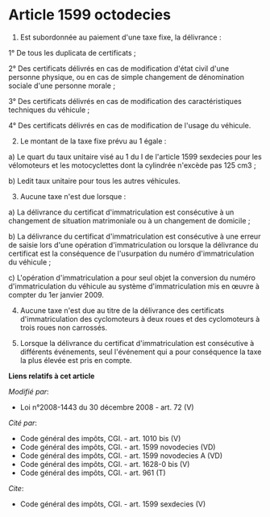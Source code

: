 # Article 1599 octodecies

1. Est subordonnée au paiement d'une taxe fixe, la délivrance : 

1° De tous les duplicata de certificats ; 

2° Des certificats délivrés en cas de modification d'état civil d'une personne physique, ou en cas de simple changement de
dénomination sociale d'une personne morale ; 

3° Des certificats délivrés en cas de modification des caractéristiques techniques du véhicule ; 

4° Des certificats délivrés en cas de modification de l'usage du véhicule. 

2. Le montant de la taxe fixe prévu au 1 égale : 

a) Le quart du taux unitaire visé au 1 du I de l'article 1599 sexdecies pour les vélomoteurs et les motocyclettes dont la
cylindrée n'excède pas 125 cm3 ; 

b) Ledit taux unitaire pour tous les autres véhicules. 

3. Aucune taxe n'est due lorsque : 

a) La délivrance du certificat d'immatriculation est consécutive à un changement de situation matrimoniale ou à un changement
de domicile ; 

b) La délivrance du certificat d'immatriculation est consécutive à une erreur de saisie lors d'une opération
d'immatriculation ou lorsque la délivrance du certificat est la conséquence de l'usurpation du numéro d'immatriculation du
véhicule ; 

c) L'opération d'immatriculation a pour seul objet la conversion du numéro d'immatriculation du véhicule au système
d'immatriculation mis en œuvre à compter du 1er janvier 2009.

4. Aucune taxe n'est due au titre de la délivrance des certificats d'immatriculation des cyclomoteurs à deux roues et des
cyclomoteurs à trois roues non carrossés. 

5. Lorsque la délivrance du certificat d'immatriculation est consécutive à différents événements, seul l'événement qui a pour
conséquence la taxe la plus élevée est pris en compte.

**Liens relatifs à cet article**

_Modifié par_:

  - Loi n°2008-1443 du 30 décembre 2008 - art. 72 (V)

_Cité par_:

  - Code général des impôts, CGI. - art. 1010 bis (V)
  - Code général des impôts, CGI. - art. 1599 novodecies (VD)
  - Code général des impôts, CGI. - art. 1599 novodecies A (VD)
  - Code général des impôts, CGI. - art. 1628-0 bis (V)
  - Code général des impôts, CGI. - art. 961 (T)

_Cite_:

  - Code général des impôts, CGI. - art. 1599 sexdecies (V)
